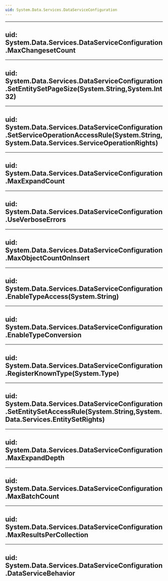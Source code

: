 ```yaml
---
uid: System.Data.Services.DataServiceConfiguration
---
```


---
uid: System.Data.Services.DataServiceConfiguration.MaxChangesetCount
---

---
uid: System.Data.Services.DataServiceConfiguration.SetEntitySetPageSize(System.String,System.Int32)
---

---
uid: System.Data.Services.DataServiceConfiguration.SetServiceOperationAccessRule(System.String,System.Data.Services.ServiceOperationRights)
---

---
uid: System.Data.Services.DataServiceConfiguration.MaxExpandCount
---

---
uid: System.Data.Services.DataServiceConfiguration.UseVerboseErrors
---

---
uid: System.Data.Services.DataServiceConfiguration.MaxObjectCountOnInsert
---

---
uid: System.Data.Services.DataServiceConfiguration.EnableTypeAccess(System.String)
---

---
uid: System.Data.Services.DataServiceConfiguration.EnableTypeConversion
---

---
uid: System.Data.Services.DataServiceConfiguration.RegisterKnownType(System.Type)
---

---
uid: System.Data.Services.DataServiceConfiguration.SetEntitySetAccessRule(System.String,System.Data.Services.EntitySetRights)
---

---
uid: System.Data.Services.DataServiceConfiguration.MaxExpandDepth
---

---
uid: System.Data.Services.DataServiceConfiguration.MaxBatchCount
---

---
uid: System.Data.Services.DataServiceConfiguration.MaxResultsPerCollection
---

---
uid: System.Data.Services.DataServiceConfiguration.DataServiceBehavior
---

